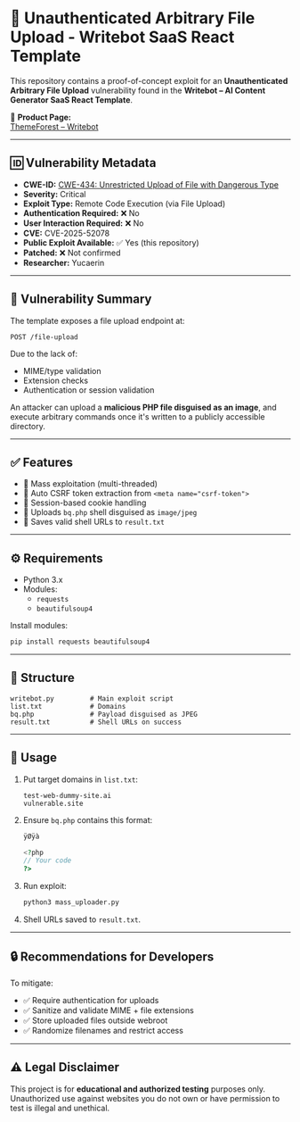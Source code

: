 
# 🚨 Unauthenticated Arbitrary File Upload - Writebot SaaS React Template

This repository contains a proof-of-concept exploit for an **Unauthenticated Arbitrary File Upload** vulnerability found in the **Writebot – AI Content Generator SaaS React Template**.

🧠 **Product Page:**  
[ThemeForest – Writebot](https://themeforest.net/item/writebot-ai-content-generator-saas-react-template/53331158?s_rank=9)

---

## 🆔 Vulnerability Metadata

- **CWE-ID:** [CWE-434: Unrestricted Upload of File with Dangerous Type](https://cwe.mitre.org/data/definitions/434.html)
- **Severity:** Critical
- **Exploit Type:** Remote Code Execution (via File Upload)
- **Authentication Required:** ❌ No
- **User Interaction Required:** ❌ No
- **CVE:** CVE-2025-52078
- **Public Exploit Available:** ✅ Yes (this repository)
- **Patched:** ❌ Not confirmed
- **Researcher:** Yucaerin

---

## 🧨 Vulnerability Summary

The template exposes a file upload endpoint at:

```
POST /file-upload
```

Due to the lack of:
- MIME/type validation
- Extension checks
- Authentication or session validation

An attacker can upload a **malicious PHP file disguised as an image**, and execute arbitrary commands once it's written to a publicly accessible directory.

---

## ✅ Features

- 🔁 Mass exploitation (multi-threaded)
- 🔐 Auto CSRF token extraction from `<meta name="csrf-token">`
- 🍪 Session-based cookie handling
- 🐚 Uploads `bq.php` shell disguised as `image/jpeg`
- 📁 Saves valid shell URLs to `result.txt`

---

## ⚙️ Requirements

- Python 3.x
- Modules:
  - `requests`
  - `beautifulsoup4`

Install modules:

```bash
pip install requests beautifulsoup4
```

---

## 📁 Structure

```
writebot.py         # Main exploit script
list.txt            # Domains
bq.php              # Payload disguised as JPEG
result.txt          # Shell URLs on success
```

---

## 🚀 Usage

1. Put target domains in `list.txt`:
    ```
    test-web-dummy-site.ai
    vulnerable.site
    ```

2. Ensure `bq.php` contains this format:
    ```php
    ÿØÿà

    <?php
    // Your code
    ?>
    ```

3. Run exploit:
    ```bash
    python3 mass_uploader.py
    ```

4. Shell URLs saved to `result.txt`.

---

## 🔒 Recommendations for Developers

To mitigate:

- ✅ Require authentication for uploads
- ✅ Sanitize and validate MIME + file extensions
- ✅ Store uploaded files outside webroot
- ✅ Randomize filenames and restrict access

---

## ⚠️ Legal Disclaimer

This project is for **educational and authorized testing** purposes only.  
Unauthorized use against websites you do not own or have permission to test is illegal and unethical.
